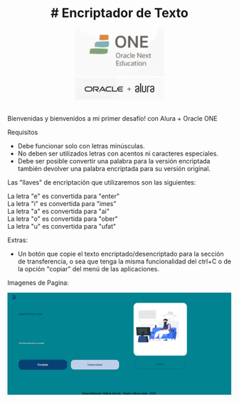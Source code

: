 <h1 align="center"> # Encriptador de Texto </h1>

<div align ="center"><img src="imagenes/Captura de pantalla 2024-08-04 145001.png" width="200"/></div>
<div align="center"><img src="imagenes/Captura de pantalla 2024-08-04 145826.png" width="200"/></div>
<br>


<p> Bienvenidas y bienvenidos a mi primer desafío! con Alura + Oracle ONE

Requisitos 

- Debe funcionar solo con letras minúsculas.
- No deben ser utilizados letras con acentos ni caracteres especiales.
- Debe ser posible convertir una palabra para la versión encriptada también devolver una palabra encriptada para su versión original.

Las "llaves" de encriptación que utilizaremos son las siguientes:

La letra "e" es convertida para "enter" <br>
La letra "i" es convertida para "imes" <br>
La letra "a" es convertida para "ai" <br>
La letra "o" es convertida para "ober" <br>
La letra "u" es convertida para "ufat" </p>

Extras:

- Un botón que copie el texto encriptado/desencriptado para la sección de transferencia, o sea que tenga la misma funcionalidad del ctrl+C o de la opción "copiar" del menú de las aplicaciones.

<p> Imagenes de Pagina: </p>

<img src="/imagenes/Captura de pantalla 2024-08-04 183714.png">